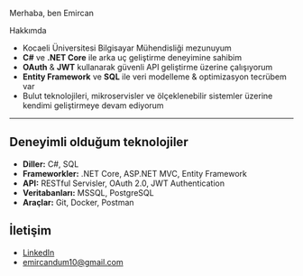 Merhaba, ben Emircan

Hakkımda
- Kocaeli Üniversitesi Bilgisayar Mühendisliği mezunuyum  
- **C#** ve **.NET Core** ile arka uç geliştirme deneyimine sahibim  
- **OAuth** & **JWT** kullanarak güvenli API geliştirme üzerine çalışıyorum  
- **Entity Framework** ve **SQL** ile veri modelleme & optimizasyon tecrübem var  
- Bulut teknolojileri, mikroservisler ve ölçeklenebilir sistemler üzerine kendimi geliştirmeye devam ediyorum  

---

## Deneyimli olduğum teknolojiler
- **Diller:** C#, SQL  
- **Frameworkler:** .NET Core, ASP.NET MVC, Entity Framework  
- **API:** RESTful Servisler, OAuth 2.0, JWT Authentication  
- **Veritabanları:** MSSQL, PostgreSQL  
- **Araçlar:** Git, Docker, Postman  

## İletişim
- [LinkedIn](https://www.linkedin.com/in/emircan-duman-3a4a67251/)
- emircandum10@gmail.com

